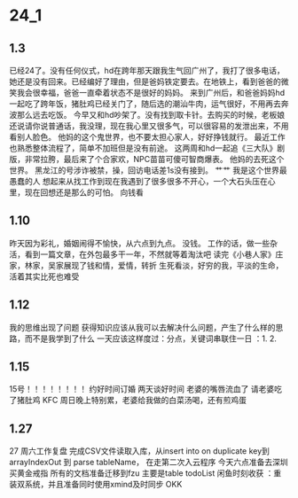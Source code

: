 # 24_1

## 1.3
   已经24了。没有任何仪式，hd在跨年那天跟我生气回广州了，我打了很多电话，她还是没有回来。已经编好了理由，但是爸妈铁定要去。在地铁上，看到爸爸的微笑我会很幸福，爸爸一直牵着状态不是很好的妈妈。
   来到广州后，和爸爸妈妈hd一起吃了跨年饭，猪肚鸡已经关门了，随后选的潮汕牛肉，运气很好，不用再去奔波那么远去吃饭。
   今早又和hd吵架了。没有找到取卡针。去购买的时候，老板娘还说请你说普通话，我没理，现在我心里又很多气，可以很容易的发泄出来，不用看别人脸色。
   他妈的这个鬼世界，也不要太担心家人，好好挣钱就行。
   最近工作也熟悉整体流程了，简单不加班但是没有前途。
   这两周和hd一起追《三大队》剧版，非常拉胯，最后来了个合家欢，NPC苗苗可傻可智商爆表。
   他妈的去死这个世界。
   黑龙江的号涉诈被禁，操，回访电话差1s没有接到。
   艹艹
   我是这个世界最愚蠢的人
   想起来从找工作到现在我遇到了很多很多不开心，一个大石头压在心里，现在回想还是那么的可怕。
   向钱看

## 1.10
   昨天因为彩礼，婚姻闹得不愉快，从六点到九点。
   没钱。
   工作的话，做一些杂活，看到一篇文章，在外包最多干一年，不然就等着淘汰吧
   读完《小巷人家》庄家，林家，吴家展现了钱和情，爱情，转折
   生死看淡，好穷的我，平淡的生命，活着其实比死也难受

## 1.12 
   我的思维出现了问题
   获得知识应该从我可以去解决什么问题，产生了什么样的思路，而不是我学到了什么
   一天应该这样度过：分点，关键词串联住一日  ：1. 2. 

## 1.15
   15号！！！！！！！！
   约好时间订婚 两天谈好时间
   老婆的嘴唇流血了 请老婆吃了猪肚鸡 KFC 
   周日晚上特别累，老婆给我做的白菜汤喝，还有煎鸡蛋

## 1.27
   27 周六工作复盘
   完成CSV文件读取入库，从insert into on duplicate key到  arrayIndexOut 到 parse tableName，  在走第二次入云程序
   今天六点准备去深圳买黄金戒指 
   所有的文档准备迁移到fzu  主要是table todoList
   闲鱼时刻收获 ：重装双系统，并且准备同时使用xmind及时同步  OKK
